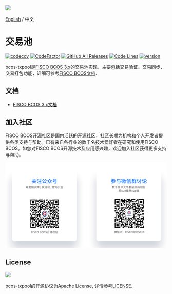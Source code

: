 ![](https://github.com/FISCO-BCOS/FISCO-BCOS/raw/master/docs/images/FISCO_BCOS_Logo.svg?sanitize=true)

[English](../README.md) / 中文

# 交易池

[![codecov](https://codecov.io/gh/FISCO-BCOS/bcos-txpool/branch/master/graph/badge.svg)](https://codecov.io/gh/FISCO-BCOS/bcos-txpool)
[![CodeFactor](https://www.codefactor.io/repository/github/fisco-bcos/bcos-txpool/badge)](https://www.codefactor.io/repository/github/fisco-bcos/bcos-txpool)
[![GitHub All Releases](https://img.shields.io/github/downloads/FISCO-BCOS/bcos-txpool/total.svg)](https://github.com/FISCO-BCOS/bcos-txpool)
[![Code Lines](https://tokei.rs/b1/github/FISCO-BCOS/bcos-txpool?category=code)](https://github.com/FISCO-BCOS/bcos-txpool)
[![version](https://img.shields.io/github/tag/FISCO-BCOS/bcos-txpool.svg)](https://github.com/FISCO-BCOS/bcos-txpool/releases/latest)

bcos-txpool是[FISCO BCOS 3.x](https://github.com/FISCO-BCOS/FISCO-BCOS)的交易池实现，主要包括交易验证、交易同步、交易打包功能，详细可参考[FISCO BCOS文档](https://fisco-bcos-doc.readthedocs.io/).

## 文档

- [FISCO BCOS 3.x文档](https://fisco-bcos-doc.readthedocs.io/)

## 加入社区

FISCO BCOS开源社区是国内活跃的开源社区，社区长期为机构和个人开发者提供各类支持与帮助。已有来自各行业的数千名技术爱好者在研究和使用FISCO BCOS。如您对FISCO BCOS开源技术及应用感兴趣，欢迎加入社区获得更多支持与帮助。


![](https://raw.githubusercontent.com/FISCO-BCOS/LargeFiles/master/images/QR_image.png)


## License

[![](https://img.shields.io/github/license/FISCO-BCOS/bcos-txpool.svg)](../LICENSE)

bcos-txpool的开源协议为Apache License, 详情参考[LICENSE](../LICENSE).